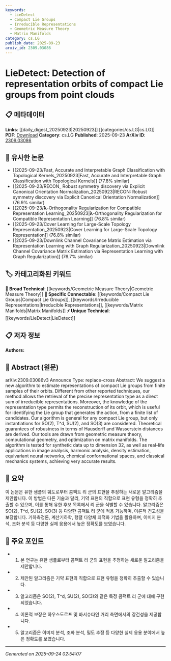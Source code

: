 ```yaml
---
keywords:
  - LieDetect
  - Compact Lie Groups
  - Irreducible Representations
  - Geometric Measure Theory
  - Matrix Manifolds
category: cs.LG
publish_date: 2025-09-23
arxiv_id: 2309.03086
---
```


<!-- KEYWORD_LINKING_METADATA:
{
  "processed_timestamp": "2025-09-24T02:54:07.831738",
  "vocabulary_version": "1.0",
  "selected_keywords": [
    "LieDetect",
    "Compact Lie Groups",
    "Irreducible Representations",
    "Geometric Measure Theory",
    "Matrix Manifolds"
  ],
  "rejected_keywords": [],
  "similarity_scores": {
    "LieDetect": 0.78,
    "Compact Lie Groups": 0.85,
    "Irreducible Representations": 0.82,
    "Geometric Measure Theory": 0.78,
    "Matrix Manifolds": 0.8
  },
  "extraction_method": "AI_prompt_based",
  "budget_applied": true,
  "candidates_json": {
    "candidates": [
      {
        "surface": "LieDetect",
        "canonical": "LieDetect",
        "aliases": [],
        "category": "unique_technical",
        "rationale": "LieDetect is a novel algorithm specifically designed for detecting representation orbits of compact Lie groups, offering unique insights in this niche area.",
        "novelty_score": 0.85,
        "connectivity_score": 0.65,
        "specificity_score": 0.9,
        "link_intent_score": 0.78
      },
      {
        "surface": "compact Lie groups",
        "canonical": "Compact Lie Groups",
        "aliases": [
          "Lie Groups"
        ],
        "category": "specific_connectable",
        "rationale": "Compact Lie groups are fundamental in the study of symmetries and have connections to various mathematical and physical theories.",
        "novelty_score": 0.55,
        "connectivity_score": 0.88,
        "specificity_score": 0.82,
        "link_intent_score": 0.85
      },
      {
        "surface": "irreducible representations",
        "canonical": "Irreducible Representations",
        "aliases": [],
        "category": "specific_connectable",
        "rationale": "Irreducible representations are key to understanding the structure of Lie groups and their applications in physics and mathematics.",
        "novelty_score": 0.6,
        "connectivity_score": 0.8,
        "specificity_score": 0.78,
        "link_intent_score": 0.82
      },
      {
        "surface": "geometric measure theory",
        "canonical": "Geometric Measure Theory",
        "aliases": [],
        "category": "broad_technical",
        "rationale": "Geometric measure theory provides the mathematical foundation for analyzing shapes and structures, relevant to the paper's algorithm.",
        "novelty_score": 0.5,
        "connectivity_score": 0.75,
        "specificity_score": 0.7,
        "link_intent_score": 0.78
      },
      {
        "surface": "matrix manifolds",
        "canonical": "Matrix Manifolds",
        "aliases": [],
        "category": "specific_connectable",
        "rationale": "Matrix manifolds are crucial for optimization problems in the context of the algorithm discussed in the paper.",
        "novelty_score": 0.58,
        "connectivity_score": 0.77,
        "specificity_score": 0.76,
        "link_intent_score": 0.8
      }
    ],
    "ban_list_suggestions": [
      "algorithm",
      "method",
      "technique",
      "data",
      "results"
    ]
  },
  "decisions": [
    {
      "candidate_surface": "LieDetect",
      "resolved_canonical": "LieDetect",
      "decision": "linked",
      "scores": {
        "novelty": 0.85,
        "connectivity": 0.65,
        "specificity": 0.9,
        "link_intent": 0.78
      }
    },
    {
      "candidate_surface": "compact Lie groups",
      "resolved_canonical": "Compact Lie Groups",
      "decision": "linked",
      "scores": {
        "novelty": 0.55,
        "connectivity": 0.88,
        "specificity": 0.82,
        "link_intent": 0.85
      }
    },
    {
      "candidate_surface": "irreducible representations",
      "resolved_canonical": "Irreducible Representations",
      "decision": "linked",
      "scores": {
        "novelty": 0.6,
        "connectivity": 0.8,
        "specificity": 0.78,
        "link_intent": 0.82
      }
    },
    {
      "candidate_surface": "geometric measure theory",
      "resolved_canonical": "Geometric Measure Theory",
      "decision": "linked",
      "scores": {
        "novelty": 0.5,
        "connectivity": 0.75,
        "specificity": 0.7,
        "link_intent": 0.78
      }
    },
    {
      "candidate_surface": "matrix manifolds",
      "resolved_canonical": "Matrix Manifolds",
      "decision": "linked",
      "scores": {
        "novelty": 0.58,
        "connectivity": 0.77,
        "specificity": 0.76,
        "link_intent": 0.8
      }
    }
  ]
}
-->

# LieDetect: Detection of representation orbits of compact Lie groups from point clouds

## 📋 메타데이터

**Links**: [[daily_digest_20250923|20250923]] [[categories/cs.LG|cs.LG]]
**PDF**: [Download](https://arxiv.org/pdf/2309.03086.pdf)
**Category**: cs.LG
**Published**: 2025-09-23
**ArXiv ID**: [2309.03086](https://arxiv.org/abs/2309.03086)

## 🔗 유사한 논문
- [[2025-09-23/Fast, Accurate and Interpretable Graph Classification with Topological Kernels_20250923|Fast, Accurate and Interpretable Graph Classification with Topological Kernels]] (77.8% similar)
- [[2025-09-23/RECON_ Robust symmetry discovery via Explicit Canonical Orientation Normalization_20250923|RECON: Robust symmetry discovery via Explicit Canonical Orientation Normalization]] (76.9% similar)
- [[2025-09-23/$\boldsymbol{\lambda}$-Orthogonality Regularization for Compatible Representation Learning_20250923|$\boldsymbol{\lambda}$-Orthogonality Regularization for Compatible Representation Learning]] (76.8% similar)
- [[2025-09-23/Cover Learning for Large-Scale Topology Representation_20250923|Cover Learning for Large-Scale Topology Representation]] (76.8% similar)
- [[2025-09-23/Downlink Channel Covariance Matrix Estimation via Representation Learning with Graph Regularization_20250923|Downlink Channel Covariance Matrix Estimation via Representation Learning with Graph Regularization]] (76.7% similar)

## 🏷️ 카테고리화된 키워드
**🧠 Broad Technical**: [[keywords/Geometric Measure Theory|Geometric Measure Theory]]
**🔗 Specific Connectable**: [[keywords/Compact Lie Groups|Compact Lie Groups]], [[keywords/Irreducible Representations|Irreducible Representations]], [[keywords/Matrix Manifolds|Matrix Manifolds]]
**⚡ Unique Technical**: [[keywords/LieDetect|LieDetect]]

## 📋 저자 정보

**Authors:** 

## 📄 Abstract (원문)

arXiv:2309.03086v3 Announce Type: replace-cross 
Abstract: We suggest a new algorithm to estimate representations of compact Lie groups from finite samples of their orbits. Different from other reported techniques, our method allows the retrieval of the precise representation type as a direct sum of irreducible representations. Moreover, the knowledge of the representation type permits the reconstruction of its orbit, which is useful for identifying the Lie group that generates the action, from a finite list of candidates. Our algorithm is general for any compact Lie group, but only instantiations for SO(2), T^d, SU(2), and SO(3) are considered. Theoretical guarantees of robustness in terms of Hausdorff and Wasserstein distances are derived. Our tools are drawn from geometric measure theory, computational geometry, and optimization on matrix manifolds. The algorithm is tested for synthetic data up to dimension 32, as well as real-life applications in image analysis, harmonic analysis, density estimation, equivariant neural networks, chemical conformational spaces, and classical mechanics systems, achieving very accurate results.

## 📝 요약

이 논문은 유한 샘플의 궤도로부터 콤팩트 리 군의 표현을 추정하는 새로운 알고리즘을 제안합니다. 이 방법은 다른 기술과 달리, 기약 표현의 직합으로 표현 유형을 정확히 추출할 수 있으며, 이를 통해 유한 후보 목록에서 리 군을 식별할 수 있습니다. 알고리즘은 SO(2), T^d, SU(2), SO(3) 등 다양한 콤팩트 리 군에 적용 가능하며, 이론적 견고성을 보장합니다. 기하측정론, 계산기하학, 행렬 다양체 최적화 기법을 활용하며, 이미지 분석, 조화 분석 등 다양한 실제 응용에서 높은 정확도를 보였습니다.

## 🎯 주요 포인트

- 1. 본 연구는 유한 샘플로부터 콤팩트 리 군의 표현을 추정하는 새로운 알고리즘을 제안합니다.
- 2. 제안된 알고리즘은 기약 표현의 직합으로 표현 유형을 정확히 추출할 수 있습니다.
- 3. 알고리즘은 SO(2), T^d, SU(2), SO(3)와 같은 특정 콤팩트 리 군에 대해 구현되었습니다.
- 4. 이론적 보장은 하우스도르프 및 바서슈타인 거리 측면에서의 강건성을 제공합니다.
- 5. 알고리즘은 이미지 분석, 조화 분석, 밀도 추정 등 다양한 실제 응용 분야에서 높은 정확도를 보였습니다.


---

*Generated on 2025-09-24 02:54:07*